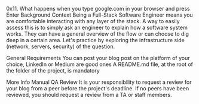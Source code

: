 0x11. What happens when you type google.com in your browser and press Enter
Background Context
Being a Full-Stack Software Engineer means you are comfortable interacting with any layer of the stack. A way to easily assess this is to simply ask an engineer to explain how a software system works. They can have a general overview of the flow or can choose to dig deep in a certain area. Let's practice by exploring the infrastructure side (network, servers, security) of the question.

General Requirements
You can post your blog post on the platform of your choice, LinkedIn or Medium are good ones A README.md file, at the root of the folder of the project, is mandatory

More Info Manual QA Review It is your responsibility to request a review for your blog from a peer before the project's deadline. If no peers have been reviewed, you should request a review from a TA or staff members.
